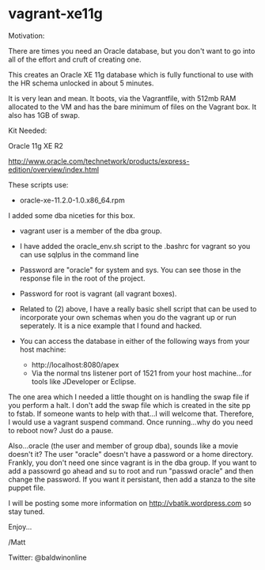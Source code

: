 vagrant-xe11g
=============

Motivation:

There are times you need an Oracle database, but you don't want to go into all of the effort and cruft of creating one.

This creates an Oracle XE 11g database which is fully functional to use with the HR schema unlocked in about 5 minutes.

It is very lean and mean.  It boots, via the Vagrantfile, with 512mb RAM allocated to the VM and has the bare minimum of files on the Vagrant box.
It also has 1GB of swap.

Kit Needed:

Oracle 11g XE R2

http://www.oracle.com/technetwork/products/express-edition/overview/index.html

These scripts use:

- oracle-xe-11.2.0-1.0.x86_64.rpm

I added some dba niceties for this box.

- vagrant user is a member of the dba group.
- I have added the oracle_env.sh script to the .bashrc for vagrant so you can use sqlplus in the command line
- Password are "oracle" for system and sys.  You can see those in the response file in the root of the project.
- Password for root is vagrant (all vagrant boxes).
- Related to (2) above, I have a really basic shell script that can be used to incorporate your own schemas when you do the vagrant up or run seperately.  It is a nice example that I found and hacked.
- You can access the database in either of the following ways from your host machine:

  - http://localhost:8080/apex
  - Via the normal tns listener port of 1521 from your host machine...for tools like JDeveloper or Eclipse.

The one area which I needed a little thought on is handling the swap file if you perform a halt.  I don't add the swap file which is created in the site pp to fstab.  If someone wants to help with that...I will welcome that.  Therefore, I would use a vagrant suspend command. Once running...why do you need to reboot now?  Just do a pause.

Also...oracle (the user and member of group dba), sounds like a movie doesn't it?  The user "oracle" doesn't have a password or a home directory.  Frankly, you don't need one since vagrant is in the dba group.  If you want to add a passowrd go ahead and su to root and run "passwd oracle" and then change the password.  If you want it persistant, then add a stanza to the site puppet file. 

I will be posting some more information on http://vbatik.wordpress.com so stay tuned. 

Enjoy...

/Matt

Twitter: @baldwinonline



